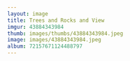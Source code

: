 ```yaml
---
layout: image
title: Trees and Rocks and View
imgur: 43884343984
thumb: images/thumbs/43884343984.jpeg
image: images/43884343984.jpeg
album: 72157671124488797
---
```


